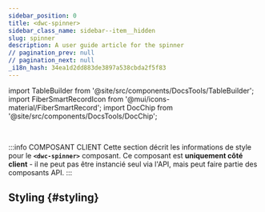 ```yaml
---
sidebar_position: 0
title: <dwc-spinner>
sidebar_class_name: sidebar--item__hidden
slug: spinner
description: A user guide article for the spinner
// pagination_prev: null
// pagination_next: null
_i18n_hash: 34ea1d2dd883de3897a538cbda2f5f83
---
```

import TableBuilder from '@site/src/components/DocsTools/TableBuilder';
import FiberSmartRecordIcon from '@mui/icons-material/FiberSmartRecord';
import DocChip from '@site/src/components/DocsTools/DocChip';

<DocChip chip='shadow' />

<br />

:::info COMPOSANT CLIENT
Cette section décrit les informations de style pour le **`<dwc-spinner>`** composant. Ce composant est **uniquement côté client** - il ne peut pas être instancié seul via l'API, mais peut faire partie des composants API.
:::

## Styling {#styling}

<TableBuilder name="dwc-spinner" clientComponent />
